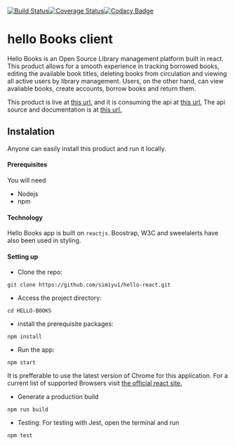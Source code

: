 [![Build Status](https://travis-ci.org/simiyu1/hello-react.svg?branch=master)](https://travis-ci.org/simiyu1/hello-react)[![Coverage Status](https://coveralls.io/repos/github/simiyu1/hello-react/badge.svg?branch=ch%2Freadme)](https://coveralls.io/github/simiyu1/hello-react?branch=ch%2Freadme)[![Codacy Badge](https://api.codacy.com/project/badge/Grade/35e8f37ac29c4fd8a44ab6040438ffc5)](https://www.codacy.com/app/simiyu1/hello-react?utm_source=github.com&amp;utm_medium=referral&amp;utm_content=simiyu1/hello-react&amp;utm_campaign=Badge_Grade)

# hello Books client

Hello Books is an Open Source Library management platform built in react. This product allows for a smooth experience in tracking borrowed books, editing the available book titles, deleting books from circulation and viewing all active users by library management. Users, on the other hand, can view avaliable books, create accounts, borrow books and return them.

This product is live at [this url.](https://floating-hamlet-71422.herokuapp.com/ ) 
and it is consuming the api at [this url.](https://young-forest-39178.herokuapp.com ) 
The api source and documentation is at [this url.](https://github.com/simiyu1/hello-react ) 

## Instalation 

Anyone can easily install this product and run it locally. 
#### Prerequisites
You will need 
 - Nodejs
 - npm

#### Technology
Hello Books app is built on `reactjs`. Boostrap, W3C and sweelalerts have also been used in styling. 

#### Setting up

 - Clone the repo:

 ```git clone https://github.com/simiyu1/hello-react.git```

 - Access the project directory:

 ```cd HELLO-BOOKS```

 - install the prerequisite packages:
 
 ```npm install```

 - Run the app:
 
 ```npm start```

 It is prefferable to use the latest version of Chrome for this application. For a current list of supported Browsers visit [the official react site.](https://reactjs.org/docs/react-dom.html#browser-support) 

 - Generate a production build

  ```npm run build```
   
   

 - Testing: 
 For testing with Jest, open the terminal and run
 
 ```npm test```